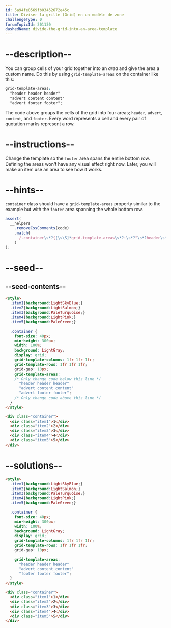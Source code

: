 ```yaml
---
id: 5a94fe0569fb03452672e45c
title: Diviser la grille (Grid) en un modèle de zone
challengeType: 0
forumTopicId: 301130
dashedName: divide-the-grid-into-an-area-template
---
```


# --description--

You can group cells of your grid together into an <dfn>area</dfn> and give the area a custom name. Do this by using `grid-template-areas` on the container like this:

```css
grid-template-areas:
  "header header header"
  "advert content content"
  "advert footer footer";
```

The code above groups the cells of the grid into four areas; `header`, `advert`, `content`, and `footer`. Every word represents a cell and every pair of quotation marks represent a row.

# --instructions--

Change the template so the `footer` area spans the entire bottom row. Defining the areas won't have any visual effect right now. Later, you will make an item use an area to see how it works.

# --hints--

`container` class should have a `grid-template-areas` property similar to the example but with the `footer` area spanning the whole bottom row.

```js
assert(
  __helpers
    .removeCssComments(code)
    .match(
      /.container\s*?{[\s\S]*grid-template-areas\s*?:\s*?"\s*?header\s*?header\s*?header\s*?"\s*?"\s*?advert\s*?content\s*?content\s*?"\s*?"\s*?footer\s*?footer\s*?footer\s*?"\s*?;[\s\S]*}/gi
    )
);
```

# --seed--

## --seed-contents--

```html
<style>
  .item1{background:LightSkyBlue;}
  .item2{background:LightSalmon;}
  .item3{background:PaleTurquoise;}
  .item4{background:LightPink;}
  .item5{background:PaleGreen;}

  .container {
    font-size: 40px;
    min-height: 300px;
    width: 100%;
    background: LightGray;
    display: grid;
    grid-template-columns: 1fr 1fr 1fr;
    grid-template-rows: 1fr 1fr 1fr;
    grid-gap: 10px;
    grid-template-areas:
    /* Only change code below this line */
      "header header header"
      "advert content content"
      "advert footer footer";
    /* Only change code above this line */
  }
</style>

<div class="container">
  <div class="item1">1</div>
  <div class="item2">2</div>
  <div class="item3">3</div>
  <div class="item4">4</div>
  <div class="item5">5</div>
</div>
```

# --solutions--

```html
<style>
  .item1{background:LightSkyBlue;}
  .item2{background:LightSalmon;}
  .item3{background:PaleTurquoise;}
  .item4{background:LightPink;}
  .item5{background:PaleGreen;}

  .container {
    font-size: 40px;
    min-height: 300px;
    width: 100%;
    background: LightGray;
    display: grid;
    grid-template-columns: 1fr 1fr 1fr;
    grid-template-rows: 1fr 1fr 1fr;
    grid-gap: 10px;

    grid-template-areas:
      "header header header"
      "advert content content"
      "footer footer footer";
  }
</style>

<div class="container">
  <div class="item1">1</div>
  <div class="item2">2</div>
  <div class="item3">3</div>
  <div class="item4">4</div>
  <div class="item5">5</div>
</div>
```
